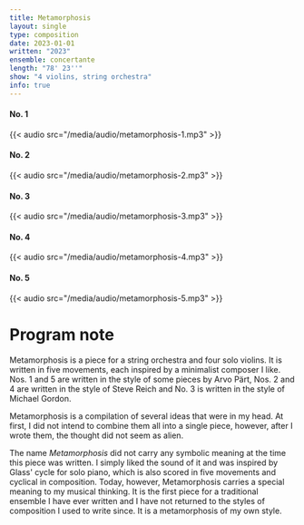 ```yaml
---
title: Metamorphosis
layout: single
type: composition
date: 2023-01-01
written: "2023"
ensemble: concertante
length: "78' 23''"
show: "4 violins, string orchestra"
info: true
---
```


#### No. 1

{{< audio src="/media/audio/metamorphosis-1.mp3" >}}

#### No. 2

{{< audio src="/media/audio/metamorphosis-2.mp3" >}}

#### No. 3

{{< audio src="/media/audio/metamorphosis-3.mp3" >}}

#### No. 4

{{< audio src="/media/audio/metamorphosis-4.mp3" >}}

#### No. 5

{{< audio src="/media/audio/metamorphosis-5.mp3" >}}

# Program note

Metamorphosis is a piece for a string orchestra and four solo violins. It is written in five movements, each inspired by a minimalist composer I like. Nos. 1 and 5 are written in the style of some pieces by Arvo Pärt, Nos. 2 and 4 are written in the style of Steve Reich and No. 3 is written in the style of Michael Gordon.

Metamorphosis is a compilation of several ideas that were in my head. At first, I did not intend to combine them all into a single piece, however, after I wrote them, the thought did not seem as alien.

The name *Metamorphosis* did not carry any symbolic meaning at the time this piece was written. I simply liked the sound of it and was inspired by Glass' cycle for solo piano, which is also scored in five movements and cyclical in composition. Today, however, Metamorphosis carries a special meaning to my musical thinking. It is the first piece for a traditional ensemble I have ever written and I have not returned to the styles of composition I used to write since. It is a metamorphosis of my own style.